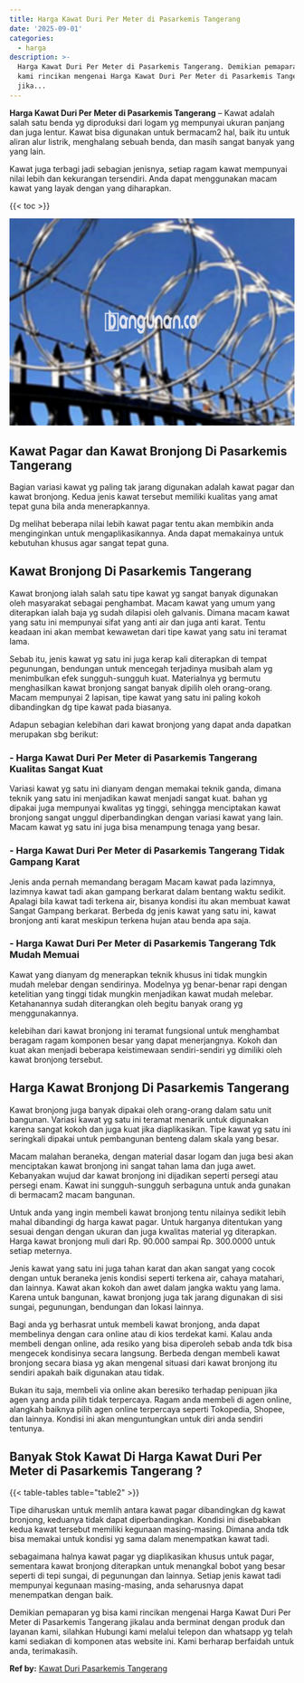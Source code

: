 ```yaml
---
title: Harga Kawat Duri Per Meter di Pasarkemis Tangerang
date: '2025-09-01'
categories:
  - harga
description: >-
  Harga Kawat Duri Per Meter di Pasarkemis Tangerang. Demikian pemaparan yg bisa
  kami rincikan mengenai Harga Kawat Duri Per Meter di Pasarkemis Tangerang
  jika...
---
```


**Harga Kawat Duri Per Meter di Pasarkemis Tangerang** – Kawat adalah salah satu benda yg diproduksi dari logam yg mempunyai ukuran panjang dan juga lentur. Kawat bisa digunakan untuk bermacam2 hal, baik itu untuk aliran alur listrik, menghalang sebuah benda, dan masih sangat banyak yang yang lain.

Kawat juga terbagi jadi sebagian jenisnya, setiap ragam kawat mempunyai nilai lebih dan kekurangan tersendiri. Anda dapat menggunakan macam kawat yang layak dengan yang diharapkan.

{{< toc >}}

![Harga Kawat Duri Per Meter di Pasarkemis Tangerang](/images/jual-kawat-murah48.png)

## Kawat Pagar dan Kawat Bronjong Di Pasarkemis Tangerang

Bagian variasi kawat yg paling tak jarang digunakan adalah kawat pagar dan kawat bronjong. Kedua jenis kawat tersebut memiliki kualitas yang amat tepat guna bila anda menerapkannya.

Dg melihat beberapa nilai lebih kawat pagar tentu akan membikin anda menginginkan untuk mengaplikasikannya. Anda dapat memakainya untuk kebutuhan khusus agar sangat tepat guna.

## Kawat Bronjong Di Pasarkemis Tangerang

Kawat bronjong ialah salah satu tipe kawat yg sangat banyak digunakan oleh masyarakat sebagai penghambat. Macam kawat yang umum yang diterapkan ialah baja yg sudah dilapisi oleh galvanis. Dimana macam kawat yang satu ini mempunyai sifat yang anti air dan juga anti karat. Tentu keadaan ini akan membat kewawetan dari tipe kawat yang satu ini teramat lama.

Sebab itu, jenis kawat yg satu ini juga kerap kali diterapkan di tempat pegunungan, bendungan untuk mencegah terjadinya musibah alam yg menimbulkan efek sungguh-sungguh kuat. Materialnya yg bermutu menghasilkan kawat bronjong sangat banyak dipilih oleh orang-orang. Macam mempunyai 2 lapisan, tipe kawat yang satu ini paling kokoh dibandingkan dg tipe kawat pada biasanya.

Adapun sebagian kelebihan dari kawat bronjong yang dapat anda dapatkan merupakan sbg berikut:

### \- Harga Kawat Duri Per Meter di Pasarkemis Tangerang Kualitas Sangat Kuat

Variasi kawat yg satu ini dianyam dengan memakai teknik ganda, dimana teknik yang satu ini menjadikan kawat menjadi sangat kuat. bahan yg dipakai juga mempunyai kwalitas yg tinggi, sehingga menciptakan kawat bronjong sangat unggul diperbandingkan dengan variasi kawat yang lain. Macam kawat yg satu ini juga bisa menampung tenaga yang besar.

### \- Harga Kawat Duri Per Meter di Pasarkemis Tangerang Tidak Gampang Karat

Jenis anda pernah memandang beragam Macam kawat pada lazimnya, lazimnya kawat tadi akan gampang berkarat dalam bentang waktu sedikit. Apalagi bila kawat tadi terkena air, bisanya kondisi itu akan membuat kawat Sangat Gampang berkarat. Berbeda dg jenis kawat yang satu ini, kawat bronjong anti karat meskipun terkena hujan atau benda apa saja.

### \- Harga Kawat Duri Per Meter di Pasarkemis Tangerang Tdk Mudah Memuai

Kawat yang dianyam dg menerapkan teknik khusus ini tidak mungkin mudah melebar dengan sendirinya. Modelnya yg benar-benar rapi dengan ketelitian yang tinggi tidak mungkin menjadikan kawat mudah melebar. Ketahanannya sudah diterangkan oleh begitu banyak orang yg menggunakannya.

kelebihan dari kawat bronjong ini teramat fungsional untuk menghambat beragam ragam komponen besar yang dapat menerjangnya. Kokoh dan kuat akan menjadi beberapa keistimewaan sendiri-sendiri yg dimiliki oleh kawat bronjong tersebut.

## Harga Kawat Bronjong Di Pasarkemis Tangerang

Kawat bronjong juga banyak dipakai oleh orang-orang dalam satu unit bangunan. Variasi kawat yg satu ini teramat menarik untuk digunakan karena sangat kokoh dan juga kuat jika diaplikasikan. Tipe kawat yg satu ini seringkali dipakai untuk pembangunan benteng dalam skala yang besar.

Macam malahan beraneka, dengan material dasar logam dan juga besi akan menciptakan kawat bronjong ini sangat tahan lama dan juga awet. Kebanyakan wujud dar kawat bronjong ini dijadikan seperti persegi atau persegi enam. Kawat ini sungguh-sungguh serbaguna untuk anda gunakan di bermacam2 macam bangunan.

Untuk anda yang ingin membeli kawat bronjong tentu nilainya sedikit lebih mahal dibandingi dg harga kawat pagar. Untuk harganya ditentukan yang sesuai dengan dengan ukuran dan juga kwalitas material yg diterapkan. Harga kawat bronjong muli dari Rp. 90.000 sampai Rp. 300.0000 untuk setiap meternya.

Jenis kawat yang satu ini juga tahan karat dan akan sangat yang cocok dengan untuk beraneka jenis kondisi seperti terkena air, cahaya matahari, dan lainnya. Kawat akan kokoh dan awet dalam jangka waktu yang lama. Karena untuk bangunan, kawat bronjong juga tak jarang digunakan di sisi sungai, pegunungan, bendungan dan lokasi lainnya.

Bagi anda yg berhasrat untuk membeli kawat bronjong, anda dapat membelinya dengan cara online atau di kios terdekat kami. Kalau anda membeli dengan online, ada resiko yang bisa diperoleh sebab anda tdk bisa mengecek kondisinya secara langsung. Berbeda dengan membeli kawat bronjong secara biasa yg akan mengenal situasi dari kawat bronjong itu sendiri apakah baik digunakan atau tidak.

Bukan itu saja, membeli via online akan beresiko terhadap penipuan jika agen yang anda pilih tidak terpercaya. Ragam anda membeli di agen online, alangkah baiknya pilih agen online terpercaya seperti Tokopedia, Shopee, dan lainnya. Kondisi ini akan menguntungkan untuk diri anda sendiri tentunya.

## Banyak Stok Kawat Di Harga Kawat Duri Per Meter di Pasarkemis Tangerang ?

{{< table-tables table="table2" >}}

Tipe diharuskan untuk memlih antara kawat pagar dibandingkan dg kawat bronjong, keduanya tidak dapat diperbandingkan. Kondisi ini disebabkan kedua kawat tersebut memiliki kegunaan masing-masing. Dimana anda tdk bisa memakai untuk kondisi yg sama dalam menempatkan kawat tadi.

sebagaimana halnya kawat pagar yg diaplikasikan khusus untuk pagar, sementara kawat bronjong diterapkan untuk menangkal bobot yang besar seperti di tepi sungai, di pegunungan dan lainnya. Setiap jenis kawat tadi mempunyai kegunaan masing-masing, anda seharusnya dapat menempatkan dengan baik.

Demikian pemaparan yg bisa kami rincikan mengenai Harga Kawat Duri Per Meter di Pasarkemis Tangerang jikalau anda berminat dengan produk dan layanan kami, silahkan Hubungi kami melalui telepon dan whatsapp yg telah kami sediakan di komponen atas website ini. Kami berharap berfaidah untuk anda, terimakasih.

**Ref by:** [Kawat Duri Pasarkemis Tangerang](https://id.wikipedia.org/wiki/Kawat)
